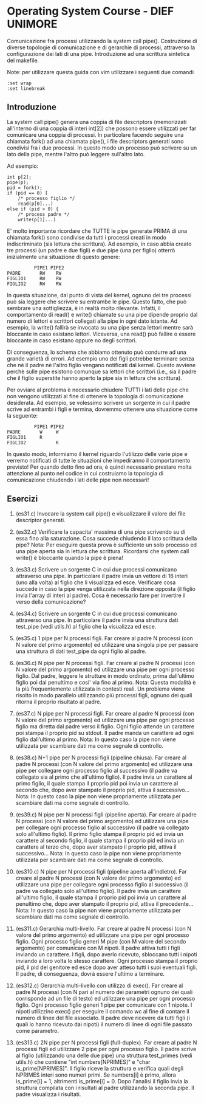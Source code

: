 # Operating System Course - DIEF UNIMORE #
Comunicazione fra processi utilizzando la system call pipe(). Costruzione di diverse topologie di comunicazione e di gerarchie di processi, attraverso la configurazione dei lati di una pipe. Introduzione ad una scrittura sintetica del makefile.

Note: per utilizzare questa guida con vim utilizzare i seguenti due comandi 
```
:set wrap 
:set linebreak
```
## Introduzione ##
La system call pipe() genera una coppia di file descriptors (memorizzati all'interno di una coppia di interi int[2]) che possono essere utilizzati per far comunicare una coppia di processi. In particolare facendo seguire una chiamata fork() ad una chiamata pipe(), i file descriptors generati sono condivisi fra i due processi. In questo modo un processo può scrivere su un lato della pipe, mentre l'altro può leggere sull'altro lato.

Ad esempio:
```
int p[2];
pipe(p);
pid = fork();
if (pid == 0) [
	/* processo figlio */
	read(p[0]...)
else if (pid > 0) {
	/* process padre */
	write(p[1]...)
```

E' molto importante ricordare che TUTTE le pipe generate PRIMA di una chiamata fork() sono condivise da tutti i processi creati in modo indiscriminato (sia lettura che scrittura). Ad esempio, in caso abbia creato tre processi (un padre e due figli) e due pipe (una per figlio) otterrò inizialmente una situazione di questo genere:

```
          PIPE1 PIPE2
PADRE       RW    RW
FIGLIO1     RW    RW
FIGLIO2     RW    RW
```

In questa situazione, dal punto di vista del kernel, ognuno dei tre processi può sia leggere che scrivere su entrambe le pipe. Questo fatto, che può sembrare una sottigliezza, è in realtà molto rilevante. Infatti, il comportamento di read() e write() chiamate su una pipe dipende proprio dal numero di lettori e scrittori collegati alla pipe in ogni dato istante. Ad esempio, la write() fallirà se invocata su una pipe senza lettori mentre sarà bloccante in caso esistano lettori. Viceversa, una read() può fallire o essere bloccante in caso esistano oppure no degli scrittori.

Di conseguenza, lo schema che abbiamo ottenuto può condurre ad una grande varietà di errori. Ad esempio uno dei figli potrebbe terminare senza che nè il padre nè l'altro figlio vengano notificati dal kernel. Questo avviene perchè sulle pipe esistono comunque sa lettori che scrittori (i.e., sia il padre che il figlio superstite hanno aperto la pipe sia in lettura che scrittura).

Per ovviare al problema è necessario chiudere TUTTI i lati delle pipe che non vengono utilizzati al fine di ottenere la topologia di comunicazione desiderata. Ad esempio, se volessimo scrivere un sorgente in cui il padre scrive ad entrambi i figli e termina, dovremmo ottenere una situazione come la seguente:

```
          PIPE1 PIPE2
PADRE       W     W
FIGLIO1     R     
FIGLIO2           R
```

In questo modo, informiamo il kernel riguardo l'utilizzo delle varie pipe e verremo notificati di tutte le situazioni che impediranno il comportamento previsto! Per quando detto fino ad ora, è quindi necessario prestare molta attenzione al punto nel codice in cui costruiamo la topologia di comunicazione chiudendo i lati delle pipe non necessari!

## Esercizi ##
01. (es31.c) Invocare la system call pipe() e visualizzare il valore dei file descriptor generati.

02. (es32.c) Verificare la capacita' massima di una pipe scrivendo su di essa fino alla saturazione. Cosa succede chiudendo il lato scrittura della pipe?
Nota: Per eseguire questa prova è sufficiente un solo processo ed una pipe aperta sia in lettura che scrittura. Ricordarsi che system call write() è bloccante quando la pipe è piena!

03. (es33.c) Scrivere un sorgente C in cui due processi comunicano attraverso una pipe. In particolare il padre invia un vettore di 16 interi (uno alla volta) al figlio che li visualizza ed esce. Verificare cosa succede in caso la pipe venga utilizzata nella direzione opposta (il figlio invia l'array di interi al padre). Cosa è necessario fare per invertire il verso della comunicazione?

04. (es34.c) Scrivere un sorgente C in cui due processi comunicano attraverso una pipe. In particolare il padre invia una struttura dati test_pipe (vedi utils.h) al figlio che la visualizza ed esce.

05. (es35.c) 1 pipe per N processi figli. Far creare al padre N processi (con N valore del primo argomento) ed utilizzare una singola pipe per passare una struttura di dati test_pipe da ogni figlio al padre.

06. (es36.c) N pipe per N processi figli. Far creare al padre N processi (con N valore del primo argomento) ed utilizzare una pipe per ogni processo figlio. Dal padre, leggere le strutture in modo ordinato, prima dall’ultimo figlio poi dal penultimo e cosi' via fino al primo. 
Nota: Questa modalità è la più frequentemente utilizzata in contesti reali. Un problema viene risolto in modo parallelo utilizzando più processi figli, ognuno dei quali ritorna il proprio risultato al padre.

07. (es37.c) N pipe per N processi figli. Far creare al padre N processi (con N valore del primo argomento) ed utilizzare una pipe per ogni processo figlio ma diretta dal padre verso il figlio. Ogni figlio attende un carattere poi stampa il proprio pid su stdout. Il padre manda un carattere ad ogni figlio dall’ultimo al primo. 
Nota: In questo caso la pipe non viene utilizzata per scambiare dati ma come segnale di controllo.

08. (es38.c) N+1 pipe per N processi figli (pipeline chiusa). Far creare al padre N processi (con N valore del primo argomento) ed utilizzare una pipe per collegare ogni processo figlio al successivo (il padre va collegato sia al primo che all'ultimo figlio). Il padre invia un carattere al primo figlio, il quale stampa il proprio pid poi invia un carattere al secondo che, dopo aver stampato il proprio pid, attiva il successivo...
Nota: In questo caso la pipe non viene propriamente utilizzata per scambiare dati ma come segnale di controllo.

09. (es39.c) N pipe per N processi figli (pipeline aperta). Far creare al padre N processi (con N valore del primo argomento) ed utilizzare una pipe per collegare ogni processo figlio al successivo (il padre va collegato solo all'ultimo figlio). Il primo figlio stampa il proprio pid ed invia un carattere al secondo figlio, il quale stampa il proprio pid ed invia un carattere al terzo che, dopo aver stampato il proprio pid, attiva il successivo...
Nota: In questo caso la pipe non viene propriamente utilizzata per scambiare dati ma come segnale di controllo.

10. (es310.c) N pipe per N processi figli (pipeline aperta all'indietro). Far creare al padre N processi (con N valore del primo argomento) ed utilizzare una pipe per collegare ogni processo figlio al successivo (il padre va collegato solo all'ultimo figlio). Il padre invia un carattere all'ultimo figlio, il quale stampa il proprio pid poi invia un carattere al penultimo che, dopo aver stampato il proprio pid, attiva il precedente...
Nota: In questo caso la pipe non viene propriamente utilizzata per scambiare dati ma come segnale di controllo.

11. (es311.c) Gerarchia multi-livello. Far creare al padre N processi (con N valore del primo argomento) ed utilizzare una pipe per ogni processo figlio. Ogni processo figlio generi M pipe (con M valore del secondo argomento) per comunicare con M nipoti. Il padre attiva tutti i figli inviando un carattere. I figli, dopo averlo ricevuto, sbloccano tutti i nipoti inviando a loro volta lo stesso carattere. Ogni processo stampa il proprio pid, il pid del genitore ed esce dopo aver atteso tutti i suoi eventuali figli. Il padre, di conseguenza, dovrà essere l'ultimo a terminare.

12. (es312.c) Gerarchia multi-livello con utilizzo di exec(). Far creare al padre N processi (con N pari al numero dei parametri ognuno dei quali corrisponde ad un file di testo) ed utilizzare una pipe per ogni processo figlio. Ogni processo figlio generi 1 pipe per comunicare con 1 nipote. I nipoti utilizzino exec() per eseguire il comando wc al fine di contare il numero di linee del file associato. Il padre deve ricevere da tutti figli (i quali lo hanno ricevuto dai nipoti) il numero di linee di ogni file passato come parametro.

13. (es313.c) 2N pipe per N processi figli (full-duplex). Far creare al padre N processi figli ed utilizzare 2 pipe per ogni processo figlio. Il padre scrive al figlio (utilizzando una delle due pipe) una struttura test_primes (vedi utils.h) che contiene "int numbers[NPRIMES]" e "char is_prime[NPRIMES]". Il figlio riceve la struttura e verifica quali degli NPRIMES interi sono numeri primi. Se numbers[i] è primo, allora is_prime[i] = 1, altrimenti is_prime[i] = 0. Dopo l'analisi il figlio invia la struttura compilata con i risultati al padre utilizzando la seconda pipe. Il padre visualizza i risultati.
